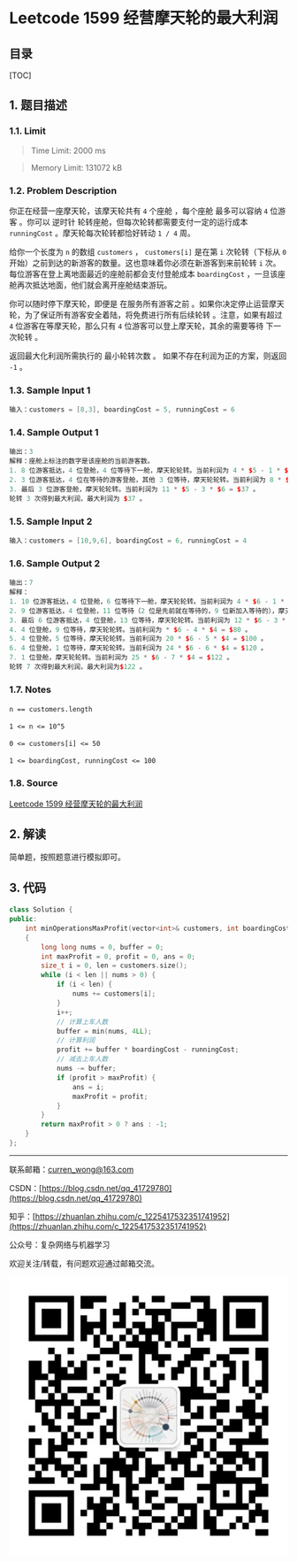 Leetcode 1599 经营摩天轮的最大利润
===

目录
---

[TOC]

## 1. 题目描述

### 1.1. Limit

>Time Limit: 2000 ms

>Memory Limit: 131072 kB

### 1.2. Problem Description

你正在经营一座摩天轮，该摩天轮共有 `4` 个座舱 ，每个座舱 最多可以容纳 `4` 位游客 。你可以 逆时针 轮转座舱，但每次轮转都需要支付一定的运行成本 `runningCost` 。摩天轮每次轮转都恰好转动 `1 / 4` 周。

给你一个长度为 `n` 的数组 `customers` ， `customers[i]` 是在第 `i` 次轮转（下标从 `0` 开始）之前到达的新游客的数量。这也意味着你必须在新游客到来前轮转 `i` 次。每位游客在登上离地面最近的座舱前都会支付登舱成本 `boardingCost` ，一旦该座舱再次抵达地面，他们就会离开座舱结束游玩。

你可以随时停下摩天轮，即便是 在服务所有游客之前 。如果你决定停止运营摩天轮，为了保证所有游客安全着陆，将免费进行所有后续轮转 。注意，如果有超过 `4` 位游客在等摩天轮，那么只有 `4` 位游客可以登上摩天轮，其余的需要等待 下一次轮转 。

返回最大化利润所需执行的 最小轮转次数 。 如果不存在利润为正的方案，则返回 `-1` 。

### 1.3. Sample Input 1

```cpp
输入：customers = [8,3], boardingCost = 5, runningCost = 6
```

### 1.4. Sample Output 1

```cpp
输出：3
解释：座舱上标注的数字是该座舱的当前游客数。
1. 8 位游客抵达，4 位登舱，4 位等待下一舱，摩天轮轮转。当前利润为 4 * $5 - 1 * $6 = $14 。
2. 3 位游客抵达，4 位在等待的游客登舱，其他 3 位等待，摩天轮轮转。当前利润为 8 * $5 - 2 * $6 = $28 。
3. 最后 3 位游客登舱，摩天轮轮转。当前利润为 11 * $5 - 3 * $6 = $37 。
轮转 3 次得到最大利润，最大利润为 $37 。
```

### 1.5. Sample Input 2

```cpp
输入：customers = [10,9,6], boardingCost = 6, runningCost = 4
```

### 1.6. Sample Output 2

```cpp
输出：7
解释：
1. 10 位游客抵达，4 位登舱，6 位等待下一舱，摩天轮轮转。当前利润为 4 * $6 - 1 * $4 = $20 。
2. 9 位游客抵达，4 位登舱，11 位等待（2 位是先前就在等待的，9 位新加入等待的），摩天轮轮转。当前利润为 8 * $6 - 2 * $4 = $40 。
3. 最后 6 位游客抵达，4 位登舱，13 位等待，摩天轮轮转。当前利润为 12 * $6 - 3 * $4 = $60 。
4. 4 位登舱，9 位等待，摩天轮轮转。当前利润为 * $6 - 4 * $4 = $80 。
5. 4 位登舱，5 位等待，摩天轮轮转。当前利润为 20 * $6 - 5 * $4 = $100 。
6. 4 位登舱，1 位等待，摩天轮轮转。当前利润为 24 * $6 - 6 * $4 = $120 。
7. 1 位登舱，摩天轮轮转。当前利润为 25 * $6 - 7 * $4 = $122 。
轮转 7 次得到最大利润，最大利润为$122 。
```

### 1.7. Notes

`n == customers.length`

`1 <= n <= 10^5`

`0 <= customers[i] <= 50`

`1 <= boardingCost, runningCost <= 100`

### 1.8. Source

[Leetcode 1599 经营摩天轮的最大利润](https://leetcode-cn.com/problems/maximum-profit-of-operating-a-centennial-wheel/)

## 2. 解读

简单题，按照题意进行模拟即可。

## 3. 代码

```cpp
class Solution {
public:
    int minOperationsMaxProfit(vector<int>& customers, int boardingCost, int runningCost)
    {
        long long nums = 0, buffer = 0;
        int maxProfit = 0, profit = 0, ans = 0;
        size_t i = 0, len = customers.size();
        while (i < len || nums > 0) {
            if (i < len) {
                nums += customers[i];
            }
            i++;
            // 计算上车人数
            buffer = min(nums, 4LL);
            // 计算利润
            profit += buffer * boardingCost - runningCost;
            // 减去上车人数
            nums -= buffer;
            if (profit > maxProfit) {
                ans = i;
                maxProfit = profit;
            }
        }
        return maxProfit > 0 ? ans : -1;
    }
};
```

---

联系邮箱：curren_wong@163.com

CSDN：[https://blog.csdn.net/qq_41729780](https://blog.csdn.net/qq_41729780)

知乎：[https://zhuanlan.zhihu.com/c_1225417532351741952](https://zhuanlan.zhihu.com/c_1225417532351741952)

公众号：复杂网络与机器学习

欢迎关注/转载，有问题欢迎通过邮箱交流。

![二维码](../../../img/WeChat/QRCode.jpg)
